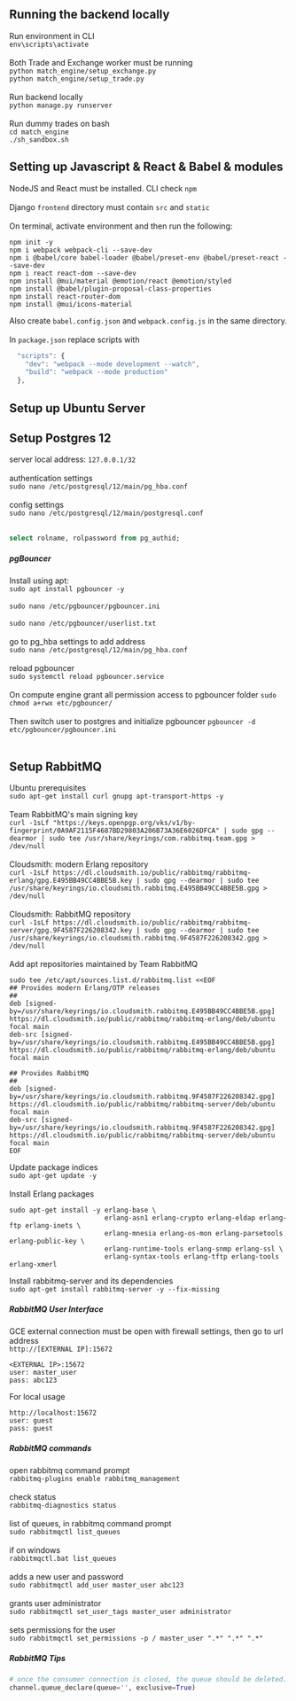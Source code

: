 ## Running the backend locally
Run environment in CLI <br>
`env\scripts\activate`
<br><br>
Both Trade and Exchange worker must be running <br>
`python match_engine/setup_exchange.py` <br>
`python match_engine/setup_trade.py` 
<br><br>
Run backend locally <br>
`python manage.py runserver`
<br><br>
Run dummy trades on bash <br>
`cd match_engine` <br>
`./sh_sandbox.sh`

## Setting up Javascript & React & Babel & modules
NodeJS and React must be installed. CLI check `npm` <br>
<br>
Django `frontend` directory must contain `src` and `static` <br>
<br>
On terminal, activate environment and then run the following: <br>
```
npm init -y
npm i webpack webpack-cli --save-dev
npm i @babel/core babel-loader @babel/preset-env @babel/preset-react --save-dev
npm i react react-dom --save-dev
npm install @mui/material @emotion/react @emotion/styled
npm install @babel/plugin-proposal-class-properties
npm install react-router-dom
npm install @mui/icons-material
```

Also create `babel.config.json` and `webpack.config.js` in the same directory. <br>
<br>
In `package.json` replace scripts with <br>
```js
  "scripts": {
    "dev": "webpack --mode development --watch",
    "build": "webpack --mode production"
  },
```

## Setup up Ubuntu Server

 
## Setup Postgres 12
server local address: `127.0.0.1/32` 
<br><br>
authentication settings<br>
`sudo nano /etc/postgresql/12/main/pg_hba.conf` 
<br><br>
config settings <br>
`sudo nano /etc/postgresql/12/main/postgresql.conf`
<br><br>

```SQL
select rolname, rolpassword from pg_authid;
```

##### pgBouncer
Install using apt: <br>
`sudo apt install pgbouncer -y` 
<br><br>
`sudo nano /etc/pgbouncer/pgbouncer.ini`
<br><br>
`sudo nano /etc/pgbouncer/userlist.txt`
<br><br>
go to pg_hba settings to add address <br>
`sudo nano /etc/postgresql/12/main/pg_hba.conf`
<br><br>
reload pgbouncer <br>
`sudo systemctl reload pgbouncer.service`
<br><br>
On compute engine grant all permission access to pgbouncer folder
`sudo chmod a+rwx etc/pgbouncer/`
<br><br>
Then switch user to postgres and initialize pgbouncer
`pgbouncer -d etc/pgbouncer/pgbouncer.ini`
<br><br>
## Setup RabbitMQ
Ubuntu prerequisites <br>
`sudo apt-get install curl gnupg apt-transport-https -y`
<br><br>
Team RabbitMQ's main signing key <br>
`curl -1sLf "https://keys.openpgp.org/vks/v1/by-fingerprint/0A9AF2115F4687BD29803A206B73A36E6026DFCA" | sudo gpg --dearmor | sudo tee /usr/share/keyrings/com.rabbitmq.team.gpg > /dev/null`
<br><br>
Cloudsmith: modern Erlang repository <br>
`curl -1sLf https://dl.cloudsmith.io/public/rabbitmq/rabbitmq-erlang/gpg.E495BB49CC4BBE5B.key | sudo gpg --dearmor | sudo tee /usr/share/keyrings/io.cloudsmith.rabbitmq.E495BB49CC4BBE5B.gpg > /dev/null`
<br><br>
Cloudsmith: RabbitMQ repository <br>
`curl -1sLf https://dl.cloudsmith.io/public/rabbitmq/rabbitmq-server/gpg.9F4587F226208342.key | sudo gpg --dearmor | sudo tee /usr/share/keyrings/io.cloudsmith.rabbitmq.9F4587F226208342.gpg > /dev/null`
<br><br>
Add apt repositories maintained by Team RabbitMQ
```
sudo tee /etc/apt/sources.list.d/rabbitmq.list <<EOF
## Provides modern Erlang/OTP releases
##
deb [signed-by=/usr/share/keyrings/io.cloudsmith.rabbitmq.E495BB49CC4BBE5B.gpg] https://dl.cloudsmith.io/public/rabbitmq/rabbitmq-erlang/deb/ubuntu focal main
deb-src [signed-by=/usr/share/keyrings/io.cloudsmith.rabbitmq.E495BB49CC4BBE5B.gpg] https://dl.cloudsmith.io/public/rabbitmq/rabbitmq-erlang/deb/ubuntu focal main

## Provides RabbitMQ
##
deb [signed-by=/usr/share/keyrings/io.cloudsmith.rabbitmq.9F4587F226208342.gpg] https://dl.cloudsmith.io/public/rabbitmq/rabbitmq-server/deb/ubuntu focal main
deb-src [signed-by=/usr/share/keyrings/io.cloudsmith.rabbitmq.9F4587F226208342.gpg] https://dl.cloudsmith.io/public/rabbitmq/rabbitmq-server/deb/ubuntu focal main
EOF
```

Update package indices <br>
`sudo apt-get update -y`
<br><br>
Install Erlang packages
```
sudo apt-get install -y erlang-base \
                        erlang-asn1 erlang-crypto erlang-eldap erlang-ftp erlang-inets \
                        erlang-mnesia erlang-os-mon erlang-parsetools erlang-public-key \
                        erlang-runtime-tools erlang-snmp erlang-ssl \
                        erlang-syntax-tools erlang-tftp erlang-tools erlang-xmerl
```

Install rabbitmq-server and its dependencies <br> 
`sudo apt-get install rabbitmq-server -y --fix-missing`


##### RabbitMQ User Interface
GCE external connection must be open with firewall settings, then go to url address <br> 
`http://[EXTERNAL IP]:15672` <br>
```
<EXTERNAL IP>:15672
user: master_user
pass: abc123
```
For local usage <br>

```
http://localhost:15672
user: guest
pass: guest
```

##### RabbitMQ commands
open rabbitmq command prompt <br>
`rabbitmq-plugins enable rabbitmq_management`
<br><br>
check status <br>
`rabbitmq-diagnostics status`
<br><br>
list of queues, in rabbitmq command prompt <br>
`sudo rabbitmqctl list_queues`
<br><br>
if on windows <br>
`rabbitmqctl.bat list_queues`
<br><br>
adds a new user and password <br>
`sudo rabbitmqctl add_user master_user abc123`
<br><br>
grants user administrator <br>
`sudo rabbitmqctl set_user_tags master_user administrator`
<br><br>
sets permissions for the user <br>
`sudo rabbitmqctl set_permissions -p / master_user ".*" ".*" ".*"`

##### RabbitMQ Tips
```python
# once the consumer connection is closed, the queue should be deleted. There's an exclusive flag for that:
channel.queue_declare(queue='', exclusive=True)
```

